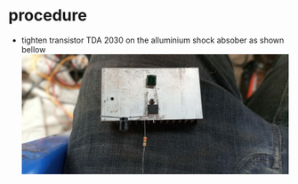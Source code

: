 # procedure
- tighten transistor TDA 2030 on the alluminium shock absober as shown bellow
![](Images/process.jpg)
